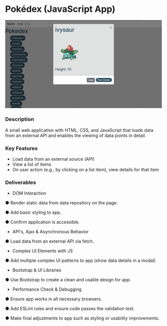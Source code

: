 # Pokédex (JavaScript App) 

![pic.img](https://github.com/rushdm15/simple-js-app/blob/master/pic.png?raw=true)

### Description
A small web application with HTML, CSS, and JavaScript that loads data from an external API and enables the viewing of data points in detail.

### Key Features
- Load data from an external source (API)
- View a list of items
- On user action (e.g., by clicking on a list item), view details for that item

### Deliverables
- DOM Interaction

● Render static data from data repository on the page.

● Add basic styling to app.

● Confirm application is accessible.

- API's, Ajax & Asynchronous Behavior

● Load data from an external API via fetch.

- Complex UI Elements with JS

● Add multiple complex UI patterns to app (show data details in a modal)

- Bootstrap & UI Libraries

● Use Bootstrap to create a clean and usable design for app.

- Performance Check & Debugging

● Ensure app works in all necessary browsers.

● Add ESLint rules and ensure code passes the validation test.

● Make final adjustments to app such as styling or usability improvements.
